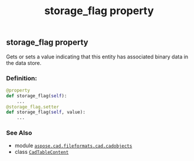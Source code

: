 ﻿---
title: storage_flag property
second_title: Aspose.CAD for Python via .NET API References
description: 
type: docs
weight: 230
url: /python-net/aspose.cad.fileformats.cad.cadobjects/cadtablecontent/storage_flag/
is_root: false
---

## storage_flag property


Gets or sets a value indicating that this entity has associated binary data in the data store.
### Definition:
```python
@property
def storage_flag(self):
    ...
@storage_flag.setter
def storage_flag(self, value):
    ...
```

### See Also
* module [`aspose.cad.fileformats.cad.cadobjects`](../../)
* class [`CadTableContent`](/cad/python-net/aspose.cad.fileformats.cad.cadobjects/cadtablecontent)
